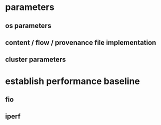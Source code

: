 # parameters
## os parameters
## content / flow / provenance file implementation
## cluster parameters


# establish performance baseline
## fio
## iperf



